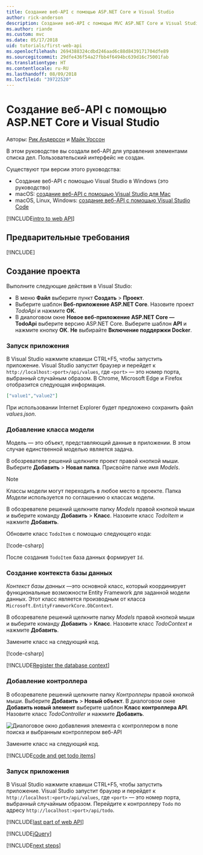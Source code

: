 ```yaml
---
title: Создание веб-API с помощью ASP.NET Core и Visual Studio
author: rick-anderson
description: Создание веб-API с помощью MVC ASP.NET Core и Visual Studio в Windows
ms.author: riande
ms.custom: mvc
ms.date: 05/17/2018
uid: tutorials/first-web-api
ms.openlocfilehash: 2694388324cdbd246aad6c88d8439171704dfe89
ms.sourcegitcommit: 29dfe436f54a27fbb4f6494bc639d16c75001fab
ms.translationtype: HT
ms.contentlocale: ru-RU
ms.lasthandoff: 08/09/2018
ms.locfileid: "39722520"
---
```

# <a name="create-a-web-api-with-aspnet-core-and-visual-studio"></a>Создание веб-API с помощью ASP.NET Core и Visual Studio

Авторы: [Рик Андерсон](https://twitter.com/RickAndMSFT) и [Майк Уоссон](https://github.com/mikewasson)

В этом руководстве вы создали веб-API для управления элементами списка дел. Пользовательский интерфейс не создан.

Существуют три версии этого руководства:

* Создание веб-API с помощью Visual Studio в Windows (это руководство)
* macOS: [создание веб-API с помощью Visual Studio для Mac](xref:tutorials/first-web-api-mac)
* macOS, Linux, Windows: [создание веб-API с помощью Visual Studio Code](xref:tutorials/web-api-vsc)

<!-- WARNING: The code AND images in this doc are used by uid: tutorials/web-api-vsc, tutorials/first-web-api-mac and tutorials/first-web-api. If you change any code/images in this tutorial, update uid: tutorials/web-api-vsc -->

[!INCLUDE[intro to web API](../includes/webApi/intro.md)]

## <a name="prerequisites"></a>Предварительные требования

[!INCLUDE[](~/includes/net-core-prereqs-windows.md)]

## <a name="create-the-project"></a>Создание проекта

Выполните следующие действия в Visual Studio:

* В меню **Файл** выберите пункт **Создать** > **Проект**.
* Выберите шаблон **Веб-приложение ASP.NET Core**. Назовите проект *TodoApi* и нажмите **OK**.
* В диалоговом окне **Новое веб-приложение ASP.NET Core — TodoApi** выберите версию ASP.NET Core. Выберите шаблон **API** и нажмите кнопку **ОК**. **Не** выбирайте **Включение поддержки Docker**.

### <a name="launch-the-app"></a>Запуск приложения

В Visual Studio нажмите клавиши CTRL+F5, чтобы запустить приложение. Visual Studio запустит браузер и перейдет к `http://localhost:<port>/api/values`, где `<port>` — это номер порта, выбранный случайным образом. В Chrome, Microsoft Edge и Firefox отобразится следующая информация.

```json
["value1","value2"]
```

При использовании Internet Explorer будет предложено сохранить файл *values.json*.

### <a name="add-a-model-class"></a>Добавление класса модели

Модель — это объект, представляющий данные в приложении. В этом случае единственной моделью является задача.

В обозревателе решений щелкните проект правой кнопкой мыши. Выберите **Добавить** > **Новая папка**. Присвойте папке имя *Models*.

> [!NOTE]
> Классы модели могут переходить в любое место в проекте. Папка *Модели* используется по соглашению о классах модели.

В обозревателе решений щелкните папку *Models* правой кнопкой мыши и выберите команду **Добавить** > **Класс**. Назовите класс *TodoItem* и нажмите **Добавить**.

Обновите класс `TodoItem` с помощью следующего кода:

[!code-csharp[](first-web-api/samples/2.0/TodoApi/Models/TodoItem.cs)]

После создания `TodoItem` база данных формирует `Id`.

### <a name="create-the-database-context"></a>Создание контекста базы данных

*Контекст базы данных* —это основной класс, который координирует функциональные возможности Entity Framework для заданной модели данных. Этот класс является производным от класса `Microsoft.EntityFrameworkCore.DbContext`.

В обозревателе решений щелкните папку *Models* правой кнопкой мыши и выберите команду **Добавить** > **Класс**. Назовите класс *TodoContext* и нажмите **Добавить**.

Замените класс на следующий код.

[!code-csharp[](first-web-api/samples/2.0/TodoApi/Models/TodoContext.cs)]

[!INCLUDE[Register the database context](../includes/webApi/register_dbContext.md)]

### <a name="add-a-controller"></a>Добавление контроллера

В обозревателе решений щелкните папку *Контроллеры* правой кнопкой мыши. Выберите **Добавить** > **Новый объект**. В диалоговом окне **Добавить новый элемент** выберите шаблон **Класс контроллера API**. Назовите класс *TodoController* и нажмите **Добавить**.

![Диалоговое окно добавления элемента с контроллером в поле поиска и выбранным контроллером веб-API](first-web-api/_static/new_controller.png)

Замените класс на следующий код.

[!INCLUDE[code and get todo items](../includes/webApi/getTodoItems.md)]

### <a name="launch-the-app"></a>Запуск приложения

В Visual Studio нажмите клавиши CTRL+F5, чтобы запустить приложение. Visual Studio запустит браузер и перейдет к `http://localhost:<port>/api/values`, где `<port>` — это номер порта, выбранный случайным образом. Перейдите к контроллеру `Todo` по адресу `http://localhost:<port>/api/todo`.

[!INCLUDE[last part of web API](../includes/webApi/end.md)]

[!INCLUDE[jQuery](../includes/webApi/add-jquery.md)]

[!INCLUDE[next steps](../includes/webApi/next.md)]
